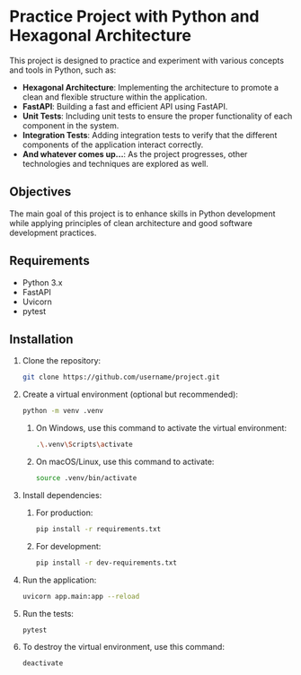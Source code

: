 # Practice Project with Python and Hexagonal Architecture

This project is designed to practice and experiment with various concepts and tools in Python, such as:

- **Hexagonal Architecture**: Implementing the architecture to promote a clean and flexible structure within the application.
- **FastAPI**: Building a fast and efficient API using FastAPI.
- **Unit Tests**: Including unit tests to ensure the proper functionality of each component in the system.
- **Integration Tests**: Adding integration tests to verify that the different components of the application interact correctly.
- **And whatever comes up...**: As the project progresses, other technologies and techniques are explored as well.

## Objectives

The main goal of this project is to enhance skills in Python development while applying principles of clean architecture and good software development practices.

## Requirements

- Python 3.x
- FastAPI
- Uvicorn
- pytest

## Installation


1. Clone the repository:

   ```bash
   git clone https://github.com/username/project.git
   ```

1. Create a virtual environment (optional but recommended):

    ```bash
    python -m venv .venv
    ```

   1. On Windows, use this command to activate the virtual environment:

       ```bash
       .\.venv\Scripts\activate
       ```
   1. On macOS/Linux, use this command to activate:

       ```bash
       source .venv/bin/activate
       ```

1. Install dependencies:
   1. For production:
       ```bash
       pip install -r requirements.txt
       ```
   1. For development:
      ```bash
      pip install -r dev-requirements.txt
      ```
1. Run the application:

    ```bash
    uvicorn app.main:app --reload
    ```

1. Run the tests:

    ```bash
    pytest
    ```

1. To destroy the virtual environment, use this command:

    ```bash
    deactivate
    ```